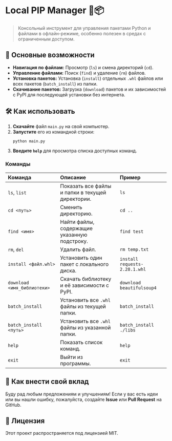 # Local PIP Manager 🐍📦

> Консольный инструмент для управления пакетами Python и файлами в офлайн-режиме, особенно полезен в средах с ограниченным доступом.

## 🌟 Основные возможности

  * **Навигация по файлам:** Просмотр (`ls`) и смена директорий (`cd`).
  * **Управление файлами:** Поиск (`find`) и удаление (`rm`) файлов.
  * **Установка пакетов:** Установка (`install`) отдельных `.whl` файлов или всех пакетов (`batch_install`) из папки.
  * **Скачивание пакетов:** Загрузка (`download`) пакетов и их зависимостей с PyPI для последующей установки без интернета.

## 🛠️ Как использовать

1.  **Скачайте** файл `main.py` на свой компьютер.
2.  **Запустите** его из командной строки:
    ```bash
    python main.py
    ```
3.  **Введите `help`** для просмотра списка доступных команд.

### Команды

| Команда | Описание | Пример |
| :--- | :--- | :--- |
| `ls`, `list` | Показать все файлы и папки в текущей директории. | `ls` |
| `cd <путь>` | Сменить директорию. | `cd ..` |
| `find <имя>` | Найти файлы, содержащие указанную подстроку. | `find test` |
| `rm`, `del` | Удалить файл. | `rm temp.txt` |
| `install <файл.whl>` | Установить один пакет с локального диска. | `install requests-2.28.1.whl` |
| `download <имя_библиотеки>` | Скачать библиотеку и её зависимости с PyPI. | `download beautifulsoup4` |
| `batch_install` | Установить все `.whl` файлы из текущей папки. | `batch_install` |
| `batch_install <путь>` | Установить все `.whl` файлы из указанной папки. | `batch_install ./libs` |
| `help` | Показать список команд. | `help` |
| `exit` | Выйти из программы. | `exit` |

## 🤝 Как внести свой вклад

Буду рад любым предложениям и улучшениям\! Если у вас есть идеи или вы нашли ошибку, пожалуйста, создайте **Issue** или **Pull Request** на GitHub.

## 📄 Лицензия

Этот проект распространяется под лицензией MIT.

